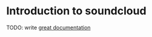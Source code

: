 # Introduction to soundcloud

TODO: write [great documentation](http://jacobian.org/writing/great-documentation/what-to-write/)
